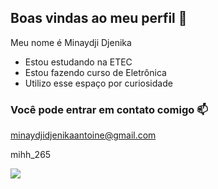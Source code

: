 ## Boas vindas ao meu perfil 💙

Meu nome é Minaydji Djenika 

- Estou estudando na ETEC
- Estou fazendo curso de Eletrônica
- Utilizo esse espaço por curiosidade

### Você pode entrar em contato comigo 📫

minaydjidjenikaantoine@gmail.com

mihh_265

![](https://media1.tenor.com/m/H4hl0RQOsVQAAAAC/iceage-possum.gif)
